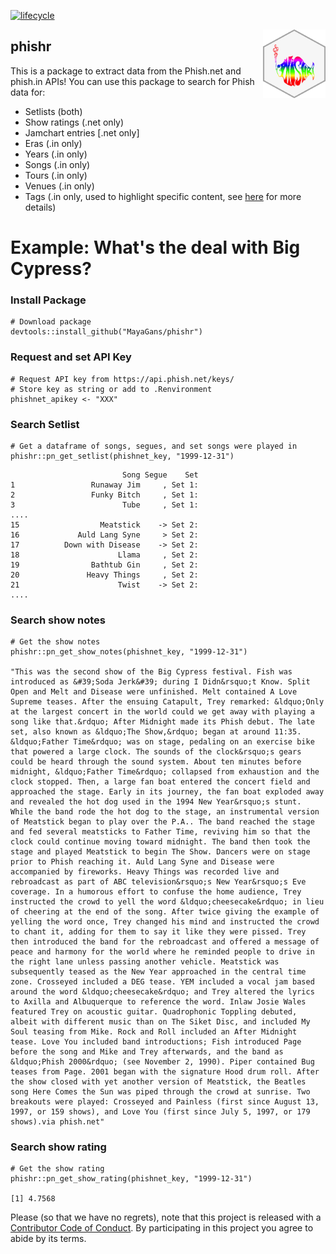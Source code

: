[![lifecycle](https://img.shields.io/badge/lifecycle-experimental-orange.svg)](https://www.tidyverse.org/lifecycle/#experimental)

<img align="right" width="100" height="110" src="man/phishr_hex.png">

## phishr
 
This is a package to extract data from the Phish.net and phish.in APIs! You can use this package to search for Phish data for:
 * Setlists (both)
 * Show ratings (.net only)
 * Jamchart entries [.net only]
 * Eras (.in only)
 * Years (.in only)
 * Songs (.in only)
 * Tours (.in only)
 * Venues (.in only)
 * Tags (.in only, used to highlight specific content, see [here](https://phish.in/tags) for more details)
 
 

# Example: What's the deal with Big Cypress?
 
### Install Package
```{r}
# Download package
devtools::install_github("MayaGans/phishr")
```

### Request and set API Key
```{r}
# Request API key from https://api.phish.net/keys/
# Store key as string or add to .Renvironment
phishnet_apikey <- "XXX"
```

### Search Setlist
```{r}
# Get a dataframe of songs, segues, and set songs were played in
phishr::pn_get_setlist(phishnet_key, "1999-12-31")
```

```{r}
                         Song Segue    Set
1                 Runaway Jim     , Set 1:
2                 Funky Bitch     , Set 1:
3                        Tube     , Set 1:
....
15                  Meatstick    -> Set 2:
16             Auld Lang Syne     > Set 2:
17          Down with Disease    -> Set 2:
18                      Llama     , Set 2:
19                Bathtub Gin     , Set 2:
20               Heavy Things     , Set 2:
21                      Twist    -> Set 2:
....
```

### Search show notes
```{r}
# Get the show notes 
phishr::pn_get_show_notes(phishnet_key, "1999-12-31")

"This was the second show of the Big Cypress festival. Fish was introduced as &#39;Soda Jerk&#39; during I Didn&rsquo;t Know. Split Open and Melt and Disease were unfinished. Melt contained A Love Supreme teases. After the ensuing Catapult, Trey remarked: &ldquo;Only at the largest concert in the world could we get away with playing a song like that.&rdquo; After Midnight made its Phish debut. The late set, also known as &ldquo;The Show,&rdquo; began at around 11:35. &ldquo;Father Time&rdquo; was on stage, pedaling on an exercise bike that powered a large clock. The sounds of the clock&rsquo;s gears could be heard through the sound system. About ten minutes before midnight, &ldquo;Father Time&rdquo; collapsed from exhaustion and the clock stopped. Then, a large fan boat entered the concert field and approached the stage. Early in its journey, the fan boat exploded away and revealed the hot dog used in the 1994 New Year&rsquo;s stunt. While the band rode the hot dog to the stage, an instrumental version of Meatstick began to play over the P.A.. The band reached the stage and fed several meatsticks to Father Time, reviving him so that the clock could continue moving toward midnight. The band then took the stage and played Meatstick to begin The Show. Dancers were on stage prior to Phish reaching it. Auld Lang Syne and Disease were accompanied by fireworks. Heavy Things was recorded live and rebroadcast as part of ABC television&rsquo;s New Year&rsquo;s Eve coverage. In a humorous effort to confuse the home audience, Trey instructed the crowd to yell the word &ldquo;cheesecake&rdquo; in lieu of cheering at the end of the song. After twice giving the example of yelling the word once, Trey changed his mind and instructed the crowd to chant it, adding for them to say it like they were pissed. Trey then introduced the band for the rebroadcast and offered a message of peace and harmony for the world where he reminded people to drive in the right lane unless passing another vehicle. Meatstick was subsequently teased as the New Year approached in the central time zone. Crosseyed included a DEG tease. YEM included a vocal jam based around the word &ldquo;cheesecake&rdquo; and Trey altered the lyrics to Axilla and Albuquerque to reference the word. Inlaw Josie Wales featured Trey on acoustic guitar. Quadrophonic Toppling debuted, albeit with different music than on The Siket Disc, and included My Soul teasing from Mike. Rock and Roll included an After Midnight tease. Love You included band introductions; Fish introduced Page before the song and Mike and Trey afterwards, and the band as &ldquo;Phish 2000&rdquo; (see November 2, 1990). Piper contained Bug teases from Page. 2001 began with the signature Hood drum roll. After the show closed with yet another version of Meatstick, the Beatles song Here Comes the Sun was piped through the crowd at sunrise. Two breakouts were played: Crosseyed and Painless (first since August 13, 1997, or 159 shows), and Love You (first since July 5, 1997, or 179 shows).via phish.net"
```

### Search show rating
```{r}
# Get the show rating
phishr::pn_get_show_rating(phishnet_key, "1999-12-31")

[1] 4.7568
 ```

Please (so that we have no regrets), note that this project is released with a [Contributor Code of Conduct](CODE_OF_CONDUCT.md).
By participating in this project you agree to abide by its terms.
